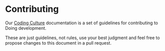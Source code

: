 # Contributing

Our [Coding Culture](https://github.com/manifestinteractive/culture/blob/master/README.md) documentation is a set of guidelines for contributing to Doing development.

These are just guidelines, not rules, use your best judgment and feel free to propose changes to this document in a pull request.

